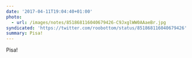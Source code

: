 ```yaml
---
date: '2017-04-11T19:04:40+01:00'
photo:
  - url: /images/notes/851868116040679426-C9JxglWW0AAaeBr.jpg
syndicated: 'https://twitter.com/roobottom/status/851868116040679426'
summary: Pisa!
---
```

Pisa! 
